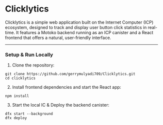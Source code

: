 # Clicklytics

Clicklytics is a simple web application built on the Internet Computer (ICP) ecosystem, designed to track and display user button click statistics in real-time. It features a Motoko backend running as an ICP canister and a React frontend that offers a natural, user-friendly interface.

---

### Setup & Run Locally

1. Clone the repository:

 ```
git clone https://github.com/gerrymulyadi709/Clicklytics.git
cd clicklytics
```

2. Install frontend dependencies and start the React app:
```
npm install
```

3. Start the local IC & Deploy the backend canister:
```
dfx start --background
dfx deploy
```
